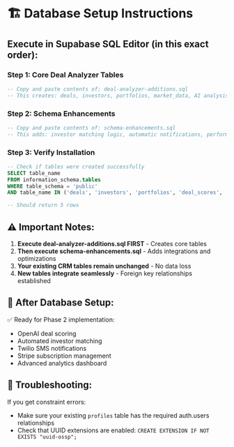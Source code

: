 # 🏗️ Database Setup Instructions

## Execute in Supabase SQL Editor (in this exact order):

### Step 1: Core Deal Analyzer Tables
```sql
-- Copy and paste contents of: deal-analyzer-additions.sql
-- This creates: deals, investors, portfolios, market_data, AI analysis tables
```

### Step 2: Schema Enhancements  
```sql
-- Copy and paste contents of: schema-enhancements.sql
-- This adds: investor matching logic, automatic notifications, performance views
```

### Step 3: Verify Installation
```sql
-- Check if tables were created successfully
SELECT table_name 
FROM information_schema.tables 
WHERE table_schema = 'public' 
AND table_name IN ('deals', 'investors', 'portfolios', 'deal_scores', 'market_data');

-- Should return 5 rows
```

## ⚠️ Important Notes:

1. **Execute deal-analyzer-additions.sql FIRST** - Creates core tables
2. **Then execute schema-enhancements.sql** - Adds integrations and optimizations
3. **Your existing CRM tables remain unchanged** - No data loss
4. **New tables integrate seamlessly** - Foreign key relationships established

## 🎯 After Database Setup:

✅ Ready for Phase 2 implementation:
- OpenAI deal scoring
- Automated investor matching  
- Twilio SMS notifications
- Stripe subscription management
- Advanced analytics dashboard

## 🔧 Troubleshooting:

If you get constraint errors:
- Make sure your existing `profiles` table has the required auth.users relationships
- Check that UUID extensions are enabled: `CREATE EXTENSION IF NOT EXISTS "uuid-ossp";`